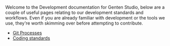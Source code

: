 Welcome to the Development documentation for Genten Studio, below are a couple of useful pages relating to our development standards and workflows. Even if you are already familiar with development or the tools we use, they're worth skimming over before attempting to contribute.

- [Git Processes](https://github.com/GentenStudios/Genten/wiki/Dev:-Git-&-Github-Workflow)
- [Coding standards](https://github.com/GentenStudios/Genten/wiki/Dev:-Coding-Standards)